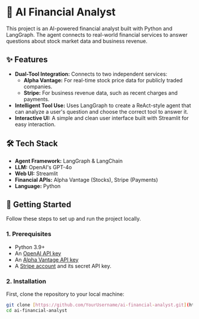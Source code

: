 # 🤖 AI Financial Analyst

This project is an AI-powered financial analyst built with Python and LangGraph. The agent connects to real-world financial services to answer questions about stock market data and business revenue. 

## ✨ Features

- **Dual-Tool Integration:** Connects to two independent services:
  - **Alpha Vantage:** For real-time stock price data for publicly traded companies.
  - **Stripe:** For business revenue data, such as recent charges and payments.
- **Intelligent Tool Use:** Uses LangGraph to create a ReAct-style agent that can analyze a user's question and choose the correct tool to answer it.
- **Interactive UI:** A simple and clean user interface built with Streamlit for easy interaction.

## 🛠️ Tech Stack

- **Agent Framework:** LangGraph & LangChain
- **LLM:** OpenAI's GPT-4o
- **Web UI:** Streamlit
- **Financial APIs:** Alpha Vantage (Stocks), Stripe (Payments)
- **Language:** Python

## 🚀 Getting Started

Follow these steps to set up and run the project locally.

### 1. Prerequisites

- Python 3.9+
- An [OpenAI API key](https://platform.openai.com/api-keys)
- An [Alpha Vantage API key](https://www.alphavantage.co/support/#api-key)
- A [Stripe account](https://dashboard.stripe.com/register) and its secret API key.

### 2. Installation

First, clone the repository to your local machine:

```bash
git clone [https://github.com/YourUsername/ai-financial-analyst.git](https://github.com/YourUsername/ai-financial-analyst.git)
cd ai-financial-analyst
```

